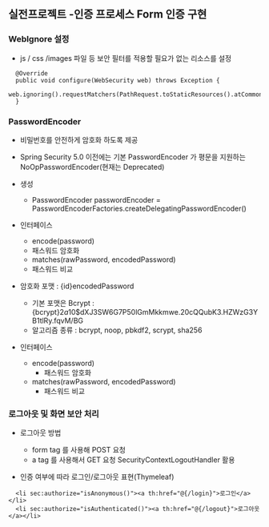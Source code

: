 ## 실전프로젝트 -인증 프로세스 Form 인증 구현

### WebIgnore 설정

- js / css /images 파일 등 보안 필터를 적용할 필요가 없는 리소스를 설정

~~~
  @Override
  public void configure(WebSecurity web) throws Exception {
    web.ignoring().requestMatchers(PathRequest.toStaticResources().atCommonLocations());
  }
~~~

### PasswordEncoder

- 비밀번호를 안전하게 암호화 하도록 제공
- Spring Security 5.0 이전에는 기본 PasswordEncoder 가 평문을 지원하는 NoOpPasswordEncoder(현재는 Deprecated)

- 생성
    - PasswordEncoder passwordEncoder = PasswordEncoderFactories.createDelegatingPasswordEncoder()

- 인터페이스
    - encode(password)
    - 패스워드 암호화
    - matches(rawPassword, encodedPassword)
    - 패스워드 비교

- 암호화 포맷 : {id}encodedPassword
    - 기본 포맷은 Bcrypt : {bcrypt}$2a$10$dXJ3SW6G7P50lGmMkkmwe.20cQQubK3.HZWzG3YB1tlRy.fqvM/BG
    - 알고리즘 종류 : bcrypt, noop, pbkdf2, scrypt, sha256

- 인터페이스
    - encode(password)
        - 패스워드 암호화
    - matches(rawPassword, encodedPassword)
        - 패스워드 비교

### 로그아웃 및 화면 보안 처리

- 로그아웃 방법
    - form tag 를 사용해 POST 요청
    - a tag 를 사용해서 GET 요청 SecurityContextLogoutHandler 활용

- 인증 여부에 따라 로그인/로그아웃 표현(Thymeleaf)
~~~  
  <li sec:authorize="isAnonymous()"><a th:href="@{/login}">로그인</a></li>
  <li sec:authorize="isAuthenticated()"><a th:href="@{/logout}">로그아웃</a></li>
~~~

  


